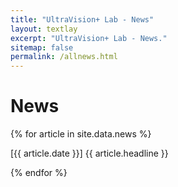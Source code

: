 ```yaml
---
title: "UltraVision+ Lab - News"
layout: textlay
excerpt: "UltraVision+ Lab - News."
sitemap: false
permalink: /allnews.html
---
```


# News

{% for article in site.data.news %}
<p>[{{ article.date }}] {{ article.headline }}</p>
{% endfor %}
